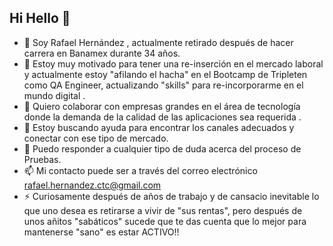## Hi Hello 👋

- 🔭 Soy Rafael Hernández , actualmente retirado después de hacer carrera en Banamex durante 34 años.
- 🌱 Estoy muy motivado para tener una re-inserción en el mercado laboral y
      actualmente estoy "afilando el hacha" en el Bootcamp de Tripleten como QA Engineer, actualizando "skills" para re-incorporarme en el mundo digital .
- 👯 Quiero colaborar con empresas grandes en el área de tecnología donde la demanda de la calidad de las aplicaciones sea requerida .
- 🤔 Estoy buscando ayuda para encontrar los canales adecuados y conectar con ese tipo de mercado.
- 💬 Puedo responder a cualquier tipo de duda acerca del proceso de Pruebas.
- 📫 Mi contacto puede ser a través del correo electrónico rafael.hernandez.ctc@gmail.com 
- ⚡ Curiosamente después de años de trabajo y de cansacio inevitable lo que uno desea es retirarse a vivir de "sus rentas", pero después de unos añitos "sabáticos" sucede que te das cuenta que lo mejor para mantenerse "sano" es estar ACTIVO!! 
